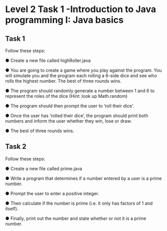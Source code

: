 # Level 2 Task 1 -Introduction to Java programming I: Java basics

## Task 1

Follow these steps:

● Create a new file called highRoller.java

● You are going to create a game where you play against the program. You will simulate you and the program each rolling a 6-side dice and see who rolls the highest number. The best of three rounds wins.

● The program should randomly generate a number between 1 and 6 to represent the roles of the dice (Hint: look up Math.random)

● The program should then prompt the user to ‘roll their dice’.

● Once the user has ‘rolled their dice’, the program should print both numbers and inform the user whether they win, lose or draw.

● The best of three rounds wins.

## Task 2

Follow these steps:

● Create a new file called prime.java

● Write a program that determines if a number entered by a user is a prime number.

● Prompt the user to enter a positive integer.

● Then calculate if the number is prime (i.e. it only has factors of 1 and itself).

● Finally, print out the number and state whether or not it is a prime number.
